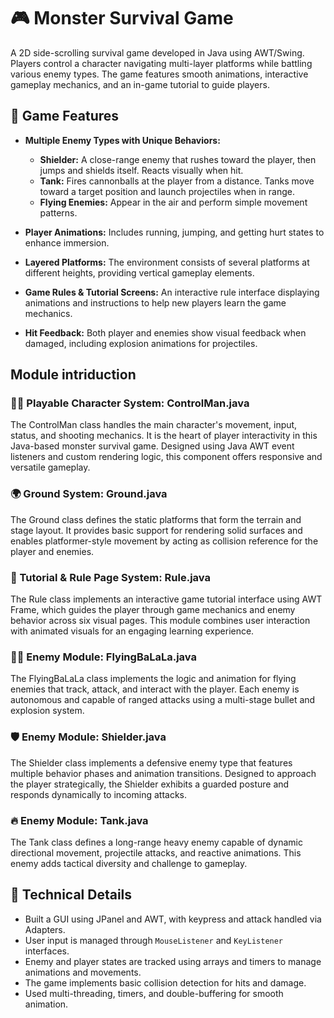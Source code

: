 # 🎮 Monster Survival Game

A 2D side-scrolling survival game developed in Java using AWT/Swing. Players control a character navigating multi-layer platforms while battling various enemy types. The game features smooth animations, interactive gameplay mechanics, and an in-game tutorial to guide players.

## 🧩 Game Features

- **Multiple Enemy Types with Unique Behaviors:**
  - **Shielder:** A close-range enemy that rushes toward the player, then jumps and shields itself. Reacts visually when hit.
  - **Tank:** Fires cannonballs at the player from a distance. Tanks move toward a target position and launch projectiles when in range.
  - **Flying Enemies:** Appear in the air and perform simple movement patterns.

- **Player Animations:** Includes running, jumping, and getting hurt states to enhance immersion.

- **Layered Platforms:** The environment consists of several platforms at different heights, providing vertical gameplay elements.

- **Game Rules & Tutorial Screens:** An interactive rule interface displaying animations and instructions to help new players learn the game mechanics.

- **Hit Feedback:** Both player and enemies show visual feedback when damaged, including explosion animations for projectiles.

## Module intriduction
### 👨‍🚀 Playable Character System: ControlMan.java
The ControlMan class handles the main character's movement, input, status, and shooting mechanics. It is the heart of player interactivity in this Java-based monster survival game. Designed using Java AWT event listeners and custom rendering logic, this component offers responsive and versatile gameplay.
### 🌍 Ground System: Ground.java
The Ground class defines the static platforms that form the terrain and stage layout. It provides basic support for rendering solid surfaces and enables platformer-style movement by acting as collision reference for the player and enemies.
### 📘 Tutorial & Rule Page System: Rule.java
The Rule class implements an interactive game tutorial interface using AWT Frame, which guides the player through game mechanics and enemy behavior across six visual pages. This module combines user interaction with animated visuals for an engaging learning experience.
### 🧟‍♂️ Enemy Module: FlyingBaLaLa.java
The FlyingBaLaLa class implements the logic and animation for flying enemies that track, attack, and interact with the player. Each enemy is autonomous and capable of ranged attacks using a multi-stage bullet and explosion system.
### 🛡️ Enemy Module: Shielder.java
The Shielder class implements a defensive enemy type that features multiple behavior phases and animation transitions. Designed to approach the player strategically, the Shielder exhibits a guarded posture and responds dynamically to incoming attacks.
### 🔥 Enemy Module: Tank.java
The Tank class defines a long-range heavy enemy capable of dynamic directional movement, projectile attacks, and reactive animations. This enemy adds tactical diversity and challenge to gameplay.

## 🔧 Technical Details

- Built a GUI using JPanel and AWT, with keypress and attack handled via Adapters.
- User input is managed through `MouseListener` and `KeyListener` interfaces.
- Enemy and player states are tracked using arrays and timers to manage animations and movements.
- The game implements basic collision detection for hits and damage.
-  Used multi-threading, timers, and double-buffering for smooth animation.


